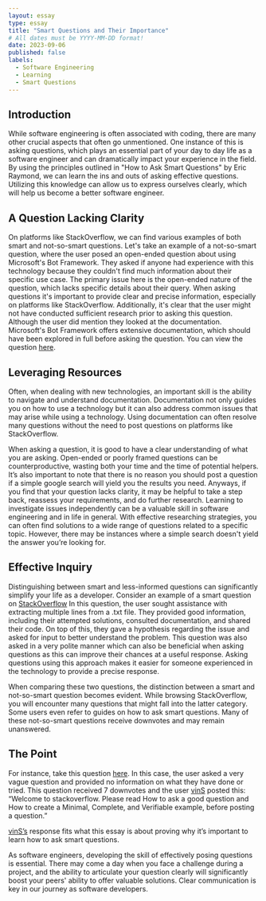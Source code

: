```yaml
---
layout: essay
type: essay
title: "Smart Questions and Their Importance"
# All dates must be YYYY-MM-DD format!
date: 2023-09-06
published: false
labels:
  - Software Engineering
  - Learning
  - Smart Questions
---
```



## Introduction
While software engineering is often associated with coding, there are many other crucial aspects that often go unmentioned. One instance of this is asking questions, which plays an essential part of your day to day life as a software engineer and can dramatically impact your experience in the field. By using the principles outlined in "How to Ask Smart Questions" by Eric Raymond, we can learn the ins and outs of asking effective questions. Utilizing this knowledge can allow us to express ourselves clearly, which will help us become a better software engineer.
  
## A Question Lacking Clarity
On platforms like StackOverflow, we can find various examples of both smart and not-so-smart questions. Let's take an example of a not-so-smart question, where the user posed an open-ended question about using Microsoft's Bot Framework. They asked if anyone had experience with this technology because they couldn't find much information about their specific use case. The primary issue here is the open-ended nature of the question, which lacks specific details about their query. When asking questions it's important to provide clear and precise information, especially on platforms like StackOverflow. Additionally, it's clear that the user might not have conducted sufficient research prior to asking this question. Although the user did mention they looked at the documentation. Microsoft's Bot Framework offers extensive documentation, which should have been explored in full before asking the question. You can view the question <a href ="https://stackoverflow.com/questions/77054656/bot-for-microsoft-teams">here</a>.


## Leveraging Resources
Often, when dealing with new technologies, an important skill is the ability to navigate and understand documentation. Documentation not only guides you on how to use a technology but it can also address common issues that may arise while using a technology.  Using documentation can often resolve many questions without the need to post questions on platforms like StackOverflow.

When asking a question, it is good to have a clear understanding of what you are asking. Open-ended or poorly framed questions can be counterproductive, wasting both your time and the time of potential helpers. It’s also important to note that there is no reason you should post a question if a simple google search will yield you the results you need. Anyways, if you find that your question lacks clarity, it may be helpful to take a step back, reassess your requirements, and do further research. Learning to investigate issues independently can be a valuable skill in software engineering and in life in general. With effective researching strategies, you can often find solutions to a wide range of questions related to a specific topic. However, there may be instances where a simple search doesn't yield the answer you’re looking for.

## Effective Inquiry
Distinguishing between smart and less-informed questions can significantly simplify your life as a developer. Consider an example of a smart question on <a href ="https://stackoverflow.com/questions/77057377/linecache-getline-getlines-does-not-actually-work-on-a-txt-file">StackOverflow</a> In this question, the user sought assistance with extracting multiple lines from a .txt file. They provided good information, including their attempted solutions, consulted documentation, and shared their code. On top of this, they gave a hypothesis regarding the issue and asked for input to better understand the problem. This question was also asked in a very polite manner which can also be beneficial when asking questions as this can improve their chances at a useful response. Asking questions using this approach makes it easier for someone experienced in the technology to provide a precise response.

When comparing these two questions, the distinction between a smart and not-so-smart question becomes evident. While browsing StackOverflow, you will encounter many questions that might fall into the latter category. Some users even refer to guides on how to ask smart questions. Many of these not-so-smart questions receive downvotes and may remain unanswered. 

## The Point
For instance, take this question <a href ="https://stackoverflow.com/questions/47746807/reversing-diagonal-in-a-matrix-in-java">here</a>. In this case, the user asked a very vague question and provided no information on what they have done or tried. This question received 7 downvotes and the user <a href= "https://stackoverflow.com/users/977855/vins">vinS</a> posted this: “Welcome to stackoverflow. Please read How to ask a good question and How to create a Minimal, Complete, and Verifiable example, before posting a question.”

<a href= "https://stackoverflow.com/users/977855/vins">vinS’s</a> response fits what this essay is about proving why it’s important to learn how to ask smart questions.

As software engineers, developing the skill of effectively posing questions is essential. There may come a day when you face a challenge during a project, and the ability to articulate your question clearly will significantly boost your peers' ability to offer valuable solutions. Clear communication is key in our journey as software developers.




